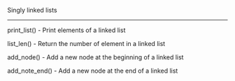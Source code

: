 


Singly linked lists


----------------------------------------------------


print_list() - Print elements of a linked list


list_len() - Return the number of element in a linked list


add_node() - Add a new node at the beginning of a linked list


add_note_end() - Add a new node at the end of a linked list


